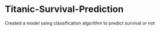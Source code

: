 # Titanic-Survival-Prediction
Created a model using classification algorithm to predict survival or not
